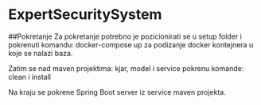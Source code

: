 # ExpertSecuritySystem

##Pokretanje
Za pokretanje potrebno je pozicionirati se u setup folder i pokrenuti komandu:
docker-compose up za podizanje docker kontejnera u koje se nalazi baza.

Zatim se nad maven projektima: kjar, model i service pokrenu komande:
clean i install

Na kraju se pokrene Spring Boot server iz service maven projekta.
